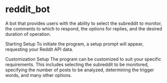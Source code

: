 # reddit_bot
A bot that provides users with the ability to select the subreddit to monitor, the comments to which to respond,
the options for replies, and the desired duration of operation.

Starting Setup
To initiate the program, a setup prompt will appear, requesting your Reddit API data. 

Customization Setup
The program can be customized to suit your specific requirements. This includes selecting the subreddit to be monitored, 
specifying the number of posts to be analyzed, determining the trigger words, and many other options.

